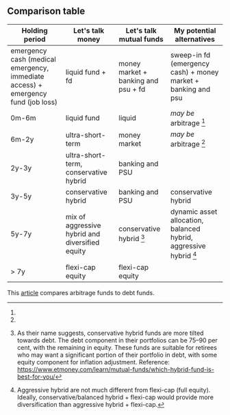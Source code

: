 ## Comparison table

| Holding period                                                                   | Let's talk money                                | Let's talk mutual funds             | My potential alternatives                                                     |
|----------------------------------------------------------------------------------|-------------------------------------------------|-------------------------------------|-------------------------------------------------------------------------------|
| emergency cash (medical emergency, immediate access) + emergency fund (job loss) |  liquid fund + fd                               | money market + banking and psu + fd | sweep-in fd (emergency cash) + money market + banking and psu                 |
| 0m-6m                                                                            | liquid fund                                     | liquid                              | *may be* arbitrage [^1]                                                       |
| 6m-2y                                                                            | ultra-short-term                                | money market                        | *may be* arbitrage [^1]                                                       |
| 2y-3y                                                                            | ultra-short-term, conservative hybrid           | banking and PSU                     |                                                                               |
| 3y-5y                                                                            | conservative hybrid                             | banking and PSU                     | conservative hybrid                                                           |
| 5y-7y                                                                            | mix of aggressive hybrid and diversified equity | conservative hybrid [^2]            | dynamic asset allocation, balanced hybrid, aggressive hybrid [^3]             |
| > 7y                                                                             | flexi-cap equity                                | flexi-cap equity                    |

[^1]:
This [article](https://www.moneycontrol.com/news/business/personal-finance/do-arbitrage-funds-score-over-debt-funds-post-abolition-of-ltcg-and-indexation-benefits-11923251.html)
compares arbitrage funds to debt funds.

[^2]: As their name suggests, conservative hybrid funds are more tilted towards debt. The debt component in their
portfolios can be 75–90 per cent, with the remaining in equity. These funds are suitable for retirees who may want a
significant portion of their portfolio in debt, with some equity component for inflation adjustment.
Reference: https://www.etmoney.com/learn/mutual-funds/which-hybrid-fund-is-best-for-you/

[^3]: Aggressive hybrid are not much different from flexi-cap (full equity). Ideally, conservative/balanced hybrid +
flexi-cap would provide more diversification than aggressive hybrid + flexi-cap.
